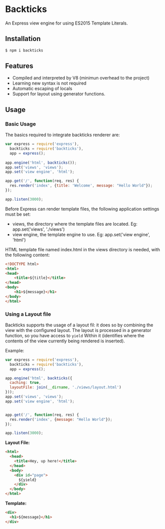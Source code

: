 # Backticks

An Express view engine for using ES2015 Template Literals.

## Installation

```bash
$ npm i backticks
```

## Features

* Compiled and interpreted by V8 (minimun overhead to the project)
* Learning new syntax is not required
* Automatic escaping of locals
* Support for layout using generator functions.

## Usage

### Basic Usage

The basics required to integrate backticks renderer are:

```javascript
var express = require('express'),
  backticks = require('backticks'),
  app = express();
  
app.engine('html', backticks());
app.set('views', 'views');
app.set('view engine', 'html');

app.get('/', function(req, res) {
  res.render('index', {title: 'Welcome', message: "Hello World"});
});

app.listen(3000);
```

Before Express can render template files, the following application settings must be set:

- views, the directory where the template files are located. Eg: app.set('views', './views')
- view engine, the template engine to use. Eg: app.set('view engine', 'html')

HTML template file named index.html in the views directory is needed, with the following content:

```html
<!DOCTYPE html>
<html>
<head>
    <title>${title}</title>
</head>
<body>
    <h1>${message}</h1>
</body>
</html>
```

### Using a Layout file

Backticks supports the usage of a layout fil: it does so by combining the view with the configured layout. The layout is processed in a generator function, so you have access to `yield` Within it (identifies where the contents of the view currently being rendered is inserted).

Example:




```javascript
var express = require('express'),
  backticks = require('backticks'),
  app = express();

app.engine('html', backticks({
  caching: true,
  layoutFile: join(__dirname, './views/layout.html')
}));
app.set('views', 'views');
app.set('view engine', 'html');


app.get('/', function(req, res) {
  res.render('index', {message: "Hello World"});
});

app.listen(3000);
```

**Layout File:**  

```html
<html>
  <head>
    <title>Hey, up here!</title>
  </head>
  <body>
    <div id="page">
      ${yield}
    </div>
  </body>
</html>
```

**Template:**  

```html
<div>
  <h1>${message}</h1>
</div>
```